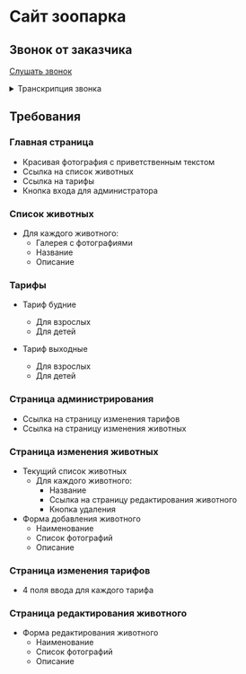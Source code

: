# Сайт зоопарка

## Звонок от заказчика

[Слушать звонок](https://drive.google.com/file/d/1rY8d-On1wKinH4uDloK0DqV52EVNapMd/view?usp=sharing)

<details>
<summary>Транскрипция звонка</summary>
<p>
Здравствуйте! Меня зовут Марина Петровна. Я директор по развитию урюпинского зоопарка. 
Мне посоветовали вас как людей ответственных и профессиональных. Нам срочно 
необходимо создать сайт для зоопарка. Ничего сверхъестественного - страница с 
описанием, список животных с подробной информацией и система администрирования.

Нужна возможность добавлять новых животных и редактировать существующих.
Также очень важно наличие прокручивающейся галереи фотографий для каждого
животного. И не забудьте про страницу с тарифами на посещение.

Урюпинск будет вам крайне благодарен! До свидания!

</p>
</details>

## Требования

### Главная страница

- Красивая фотография с приветственным текстом
- Ссылка на список животных
- Ссылка на тарифы
- Кнопка входа для администратора

### Список животных

- Для каждого животного:
  - Галерея с фотографиями
  - Название
  - Описание

### Тарифы

- Тариф будние

  - Для взрослых
  - Для детей

- Тариф выходные
  - Для взрослых
  - Для детей

### Страница администрирования

- Ссылка на страницу изменения тарифов
- Ссылка на страницу изменения животных

### Страница изменения животных

- Текущий список животных
  - Для каждого животного:
    - Название
    - Ссылка на страницу редактирования животного
    - Кнопка удаления
- Форма добавления животного
  - Наименование
  - Список фотографий
  - Описание

### Страница изменения тарифов

- 4 поля ввода для каждого тарифа

### Страница редактирования животного

- Форма редактирования животного
  - Наименование
  - Список фотографий
  - Описание
